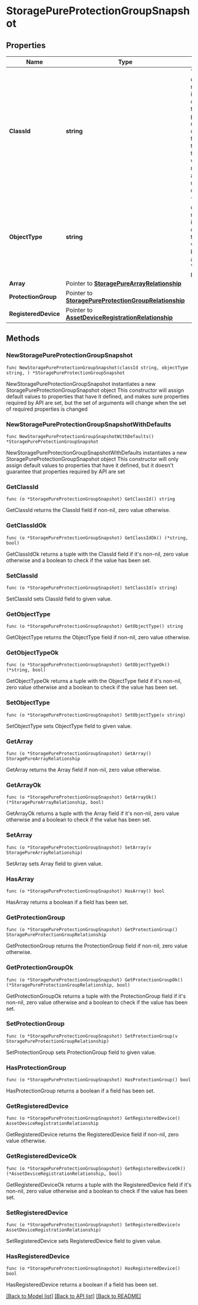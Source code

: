 # StoragePureProtectionGroupSnapshot

## Properties

Name | Type | Description | Notes
------------ | ------------- | ------------- | -------------
**ClassId** | **string** | The fully-qualified name of the instantiated, concrete type. This property is used as a discriminator to identify the type of the payload when marshaling and unmarshaling data. | [default to "storage.PureProtectionGroupSnapshot"]
**ObjectType** | **string** | The fully-qualified name of the instantiated, concrete type. The value should be the same as the &#39;ClassId&#39; property. | [default to "storage.PureProtectionGroupSnapshot"]
**Array** | Pointer to [**StoragePureArrayRelationship**](StoragePureArrayRelationship.md) |  | [optional] 
**ProtectionGroup** | Pointer to [**StoragePureProtectionGroupRelationship**](StoragePureProtectionGroupRelationship.md) |  | [optional] 
**RegisteredDevice** | Pointer to [**AssetDeviceRegistrationRelationship**](AssetDeviceRegistrationRelationship.md) |  | [optional] 

## Methods

### NewStoragePureProtectionGroupSnapshot

`func NewStoragePureProtectionGroupSnapshot(classId string, objectType string, ) *StoragePureProtectionGroupSnapshot`

NewStoragePureProtectionGroupSnapshot instantiates a new StoragePureProtectionGroupSnapshot object
This constructor will assign default values to properties that have it defined,
and makes sure properties required by API are set, but the set of arguments
will change when the set of required properties is changed

### NewStoragePureProtectionGroupSnapshotWithDefaults

`func NewStoragePureProtectionGroupSnapshotWithDefaults() *StoragePureProtectionGroupSnapshot`

NewStoragePureProtectionGroupSnapshotWithDefaults instantiates a new StoragePureProtectionGroupSnapshot object
This constructor will only assign default values to properties that have it defined,
but it doesn't guarantee that properties required by API are set

### GetClassId

`func (o *StoragePureProtectionGroupSnapshot) GetClassId() string`

GetClassId returns the ClassId field if non-nil, zero value otherwise.

### GetClassIdOk

`func (o *StoragePureProtectionGroupSnapshot) GetClassIdOk() (*string, bool)`

GetClassIdOk returns a tuple with the ClassId field if it's non-nil, zero value otherwise
and a boolean to check if the value has been set.

### SetClassId

`func (o *StoragePureProtectionGroupSnapshot) SetClassId(v string)`

SetClassId sets ClassId field to given value.


### GetObjectType

`func (o *StoragePureProtectionGroupSnapshot) GetObjectType() string`

GetObjectType returns the ObjectType field if non-nil, zero value otherwise.

### GetObjectTypeOk

`func (o *StoragePureProtectionGroupSnapshot) GetObjectTypeOk() (*string, bool)`

GetObjectTypeOk returns a tuple with the ObjectType field if it's non-nil, zero value otherwise
and a boolean to check if the value has been set.

### SetObjectType

`func (o *StoragePureProtectionGroupSnapshot) SetObjectType(v string)`

SetObjectType sets ObjectType field to given value.


### GetArray

`func (o *StoragePureProtectionGroupSnapshot) GetArray() StoragePureArrayRelationship`

GetArray returns the Array field if non-nil, zero value otherwise.

### GetArrayOk

`func (o *StoragePureProtectionGroupSnapshot) GetArrayOk() (*StoragePureArrayRelationship, bool)`

GetArrayOk returns a tuple with the Array field if it's non-nil, zero value otherwise
and a boolean to check if the value has been set.

### SetArray

`func (o *StoragePureProtectionGroupSnapshot) SetArray(v StoragePureArrayRelationship)`

SetArray sets Array field to given value.

### HasArray

`func (o *StoragePureProtectionGroupSnapshot) HasArray() bool`

HasArray returns a boolean if a field has been set.

### GetProtectionGroup

`func (o *StoragePureProtectionGroupSnapshot) GetProtectionGroup() StoragePureProtectionGroupRelationship`

GetProtectionGroup returns the ProtectionGroup field if non-nil, zero value otherwise.

### GetProtectionGroupOk

`func (o *StoragePureProtectionGroupSnapshot) GetProtectionGroupOk() (*StoragePureProtectionGroupRelationship, bool)`

GetProtectionGroupOk returns a tuple with the ProtectionGroup field if it's non-nil, zero value otherwise
and a boolean to check if the value has been set.

### SetProtectionGroup

`func (o *StoragePureProtectionGroupSnapshot) SetProtectionGroup(v StoragePureProtectionGroupRelationship)`

SetProtectionGroup sets ProtectionGroup field to given value.

### HasProtectionGroup

`func (o *StoragePureProtectionGroupSnapshot) HasProtectionGroup() bool`

HasProtectionGroup returns a boolean if a field has been set.

### GetRegisteredDevice

`func (o *StoragePureProtectionGroupSnapshot) GetRegisteredDevice() AssetDeviceRegistrationRelationship`

GetRegisteredDevice returns the RegisteredDevice field if non-nil, zero value otherwise.

### GetRegisteredDeviceOk

`func (o *StoragePureProtectionGroupSnapshot) GetRegisteredDeviceOk() (*AssetDeviceRegistrationRelationship, bool)`

GetRegisteredDeviceOk returns a tuple with the RegisteredDevice field if it's non-nil, zero value otherwise
and a boolean to check if the value has been set.

### SetRegisteredDevice

`func (o *StoragePureProtectionGroupSnapshot) SetRegisteredDevice(v AssetDeviceRegistrationRelationship)`

SetRegisteredDevice sets RegisteredDevice field to given value.

### HasRegisteredDevice

`func (o *StoragePureProtectionGroupSnapshot) HasRegisteredDevice() bool`

HasRegisteredDevice returns a boolean if a field has been set.


[[Back to Model list]](../README.md#documentation-for-models) [[Back to API list]](../README.md#documentation-for-api-endpoints) [[Back to README]](../README.md)


